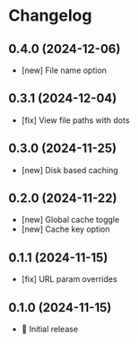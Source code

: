 # Changelog

## 0.4.0 (2024-12-06)

- [new] File name option

## 0.3.1 (2024-12-04)

- [fix] View file paths with dots

## 0.3.0 (2024-11-25)

- [new] Disk based caching

## 0.2.0 (2024-11-22)

- [new] Global cache toggle
- [new] Cache key option

## 0.1.1 (2024-11-15)

- [fix] URL param overrides

## 0.1.0 (2024-11-15)

- 🚀 Initial release
